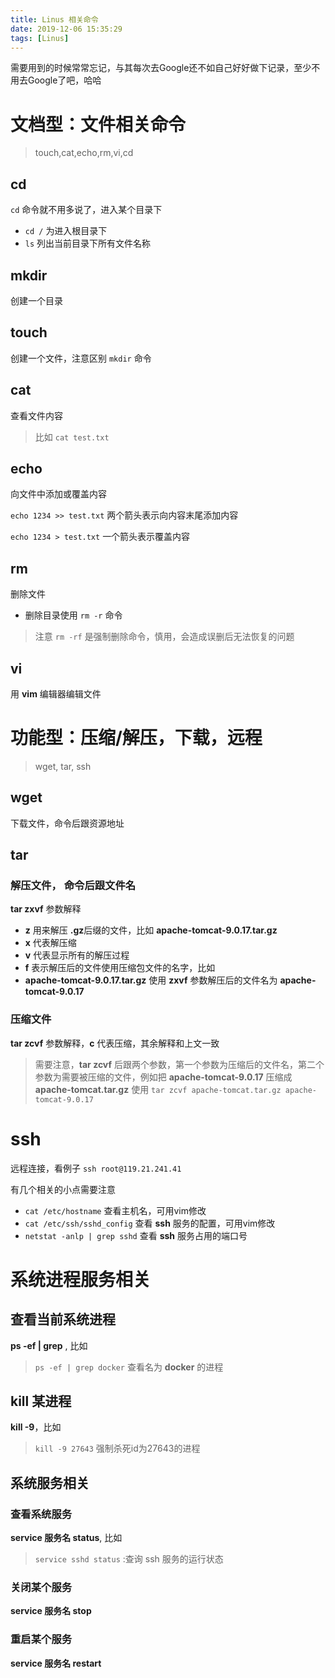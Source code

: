 ```yaml
---
title: Linus 相关命令
date: 2019-12-06 15:35:29
tags: [Linus]
---
```


需要用到的时候常常忘记，与其每次去Google还不如自己好好做下记录，至少不用去Google了吧，哈哈

<!--more-->

# 文档型：文件相关命令 #

>touch,cat,echo,rm,vi,cd

## cd ##

`cd` 命令就不用多说了，进入某个目录下

* `cd /` 为进入根目录下
* `ls` 列出当前目录下所有文件名称
## mkdir ##
创建一个目录
## touch ##

创建一个文件，注意区别 `mkdir` 命令
## cat ##
查看文件内容

> 比如 `cat test.txt`
## echo ##
向文件中添加或覆盖内容

`echo 1234 >> test.txt` 两个箭头表示向内容末尾添加内容

`echo 1234 > test.txt` 一个箭头表示覆盖内容

## rm ##
删除文件
* 删除目录使用 `rm -r` 命令
> 注意 `rm -rf` 是强制删除命令，慎用，会造成误删后无法恢复的问题
## vi ##

用 **vim** 编辑器编辑文件

# 功能型：压缩/解压，下载，远程 #
> wget, tar, ssh

## wget ##

下载文件，命令后跟资源地址
## tar ##

### 解压文件， 命令后跟文件名 ###

**tar zxvf** 参数解释
* **z** 用来解压 **.gz**后缀的文件，比如 **apache-tomcat-9.0.17.tar.gz**
* **x** 代表解压缩
* **v** 代表显示所有的解压过程
* **f** 表示解压后的文件使用压缩包文件的名字，比如 
* **apache-tomcat-9.0.17.tar.gz** 使用 **zxvf** 参数解压后的文件名为 **apache-tomcat-9.0.17**

### 压缩文件 ###
**tar zcvf** 参数解释，**c** 代表压缩，其余解释和上文一致
> 需要注意，**tar zcvf** 后跟两个参数，第一个参数为压缩后的文件名，第二个参数为需要被压缩的文件，例如把 **apache-tomcat-9.0.17** 压缩成 **apache-tomcat.tar.gz** 使用 `tar zcvf apache-tomcat.tar.gz apache-tomcat-9.0.17`

# ssh #

远程连接，看例子 `ssh root@119.21.241.41`

有几个相关的小点需要注意
* `cat /etc/hostname` 查看主机名，可用vim修改
* `cat /etc/ssh/sshd_config` 查看 **ssh** 服务的配置，可用vim修改
* `netstat -anlp | grep sshd` 查看 **ssh** 服务占用的端口号

# 系统进程服务相关 #
## 查看当前系统进程 ##

**ps -ef | grep** , 比如
> `ps -ef | grep docker` 查看名为 **docker** 的进程

## kill 某进程 ##

**kill -9**，比如
> `kill -9 27643` 强制杀死id为27643的进程

## 系统服务相关 ##
### 查看系统服务 ###
**service 服务名 status**, 比如 
>`service sshd status` :查询 ssh 服务的运行状态
### 关闭某个服务 ###

**service 服务名 stop** 
### 重启某个服务 ###

**service 服务名 restart**